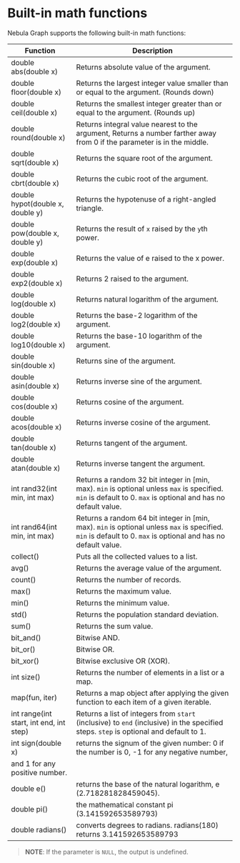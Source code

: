 # Built-in math functions

Nebula Graph supports the following built-in math functions:

Function| Description |
----  |  ----|
double abs(double x) | Returns absolute value of the argument. |
double floor(double x) | Returns the largest integer value smaller than or equal to the argument. (Rounds down)|
double ceil(double x) | Returns the smallest integer greater than or equal to the argument. (Rounds up) |
double round(double x) | Returns integral value nearest to the argument, Returns a number farther away from 0 if the parameter is in the middle.|
double sqrt(double x) | Returns the square root of the argument. |
double cbrt(double x) | Returns the cubic root of the argument. |
double hypot(double x, double y) | Returns the hypotenuse of a right-angled triangle. |
double pow(double x, double y) | Returns the result of `x` raised by the `y`th power. |
double exp(double x) | Returns the value of e raised to the x power. |
double exp2(double x) | Returns 2 raised to the argument. |
double log(double x) | Returns natural logarithm of the argument. |
double log2(double x) | Returns the base-2 logarithm of the argument. |
double log10(double x) | Returns the base-10 logarithm of the argument. |
double sin(double x) | Returns sine of the argument. |
double asin(double x) | Returns inverse sine of the argument.|
double cos(double x) | Returns cosine of the argument. |
double acos(double x) | Returns inverse cosine of the argument. |
double tan(double x) | Returns tangent of the argument. |
double atan(double x) | Returns inverse tangent the argument. |
int rand32(int min, int max) | Returns a random 32 bit integer in [min, max). `min` is optional unless `max` is specified. `min` is default to 0. `max` is optional and has no default value.|
int rand64(int min, int max) | Returns a random 64 bit integer in [min, max). `min` is optional unless `max` is specified. `min` is default to 0. `max` is optional and has no default value.|
collect() | Puts all the collected values to a list.|
avg() | Returns the average value of the argument.|
count() | Returns the number of records.|
max() | Returns the maximum value.|
min() | Returns the minimum value.|
std() | Returns the population standard deviation.|
sum() | Returns the sum value.|
bit_and() | Bitwise AND.|
bit_or() | Bitwise OR.|
bit_xor() | Bitwise exclusive OR (XOR).|
int size() | Returns the number of elements in a list or a map.|
map(fun, iter) | Returns a map object after applying the given function to each item of a given iterable.|
int range(int start, int end, int step) | Returns a list of integers from `start` (inclusive) to `end` (inclusive) in the specified steps. `step` is optional and default to 1.|
int sign(double x) | returns the signum of the given number: 0 if the number is 0, -1 for any negative number,
and 1 for any positive number.|
double e()  | returns the base of the natural logarithm, e (2.718281828459045). |
double pi() | the mathematical constant pi (3.141592653589793) |
double radians() | converts degrees to radians.  radians(180) returns 3.141592653589793 |

> **NOTE**: If the parameter is `NULL`, the output is undefined.

<!--collect_set() | Puts all the collected values to a set. | -->

